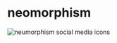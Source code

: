 # neomorphism
![neumorphism social media icons](https://user-images.githubusercontent.com/78996216/194087209-b50086bc-ebc3-493e-9a66-e7484270d278.gif)
